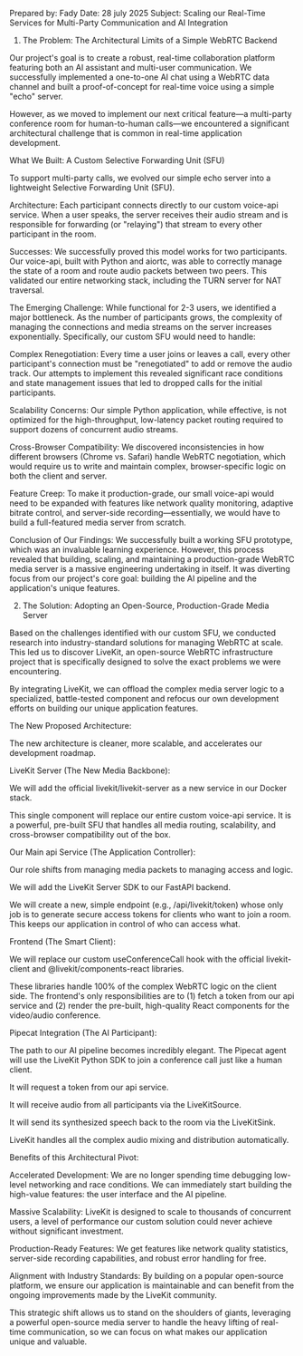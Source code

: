 Prepared by: Fady 
Date: 28 july 2025
Subject: Scaling our Real-Time Services for Multi-Party Communication and AI Integration

1. The Problem: The Architectural Limits of a Simple WebRTC Backend

Our project's goal is to create a robust, real-time collaboration platform featuring both an AI assistant and multi-user communication. We successfully implemented a one-to-one AI chat using a WebRTC data channel and built a proof-of-concept for real-time voice using a simple "echo" server.

However, as we moved to implement our next critical feature—a multi-party conference room for human-to-human calls—we encountered a significant architectural challenge that is common in real-time application development.

What We Built: A Custom Selective Forwarding Unit (SFU)

To support multi-party calls, we evolved our simple echo server into a lightweight Selective Forwarding Unit (SFU).

Architecture: Each participant connects directly to our custom voice-api service. When a user speaks, the server receives their audio stream and is responsible for forwarding (or "relaying") that stream to every other participant in the room.

Successes: We successfully proved this model works for two participants. Our voice-api, built with Python and aiortc, was able to correctly manage the state of a room and route audio packets between two peers. This validated our entire networking stack, including the TURN server for NAT traversal.

The Emerging Challenge: While functional for 2-3 users, we identified a major bottleneck. As the number of participants grows, the complexity of managing the connections and media streams on the server increases exponentially. Specifically, our custom SFU would need to handle:

Complex Renegotiation: Every time a user joins or leaves a call, every other participant's connection must be "renegotiated" to add or remove the audio track. Our attempts to implement this revealed significant race conditions and state management issues that led to dropped calls for the initial participants.

Scalability Concerns: Our simple Python application, while effective, is not optimized for the high-throughput, low-latency packet routing required to support dozens of concurrent audio streams.

Cross-Browser Compatibility: We discovered inconsistencies in how different browsers (Chrome vs. Safari) handle WebRTC negotiation, which would require us to write and maintain complex, browser-specific logic on both the client and server.

Feature Creep: To make it production-grade, our small voice-api would need to be expanded with features like network quality monitoring, adaptive bitrate control, and server-side recording—essentially, we would have to build a full-featured media server from scratch.

Conclusion of Our Findings: We successfully built a working SFU prototype, which was an invaluable learning experience. However, this process revealed that building, scaling, and maintaining a production-grade WebRTC media server is a massive engineering undertaking in itself. It was diverting focus from our project's core goal: building the AI pipeline and the application's unique features.

2. The Solution: Adopting an Open-Source, Production-Grade Media Server

Based on the challenges identified with our custom SFU, we conducted research into industry-standard solutions for managing WebRTC at scale. This led us to discover LiveKit, an open-source WebRTC infrastructure project that is specifically designed to solve the exact problems we were encountering.

By integrating LiveKit, we can offload the complex media server logic to a specialized, battle-tested component and refocus our own development efforts on building our unique application features.

The New Proposed Architecture:

The new architecture is cleaner, more scalable, and accelerates our development roadmap.

LiveKit Server (The New Media Backbone):

We will add the official livekit/livekit-server as a new service in our Docker stack.

This single component will replace our entire custom voice-api service. It is a powerful, pre-built SFU that handles all media routing, scalability, and cross-browser compatibility out of the box.

Our Main api Service (The Application Controller):

Our role shifts from managing media packets to managing access and logic.

We will add the LiveKit Server SDK to our FastAPI backend.

We will create a new, simple endpoint (e.g., /api/livekit/token) whose only job is to generate secure access tokens for clients who want to join a room. This keeps our application in control of who can access what.

Frontend (The Smart Client):

We will replace our custom useConferenceCall hook with the official livekit-client and @livekit/components-react libraries.

These libraries handle 100% of the complex WebRTC logic on the client side. The frontend's only responsibilities are to (1) fetch a token from our api service and (2) render the pre-built, high-quality React components for the video/audio conference.

Pipecat Integration (The AI Participant):

The path to our AI pipeline becomes incredibly elegant. The Pipecat agent will use the LiveKit Python SDK to join a conference call just like a human client.

It will request a token from our api service.

It will receive audio from all participants via the LiveKitSource.

It will send its synthesized speech back to the room via the LiveKitSink.

LiveKit handles all the complex audio mixing and distribution automatically.

Benefits of this Architectural Pivot:

Accelerated Development: We are no longer spending time debugging low-level networking and race conditions. We can immediately start building the high-value features: the user interface and the AI pipeline.

Massive Scalability: LiveKit is designed to scale to thousands of concurrent users, a level of performance our custom solution could never achieve without significant investment.

Production-Ready Features: We get features like network quality statistics, server-side recording capabilities, and robust error handling for free.

Alignment with Industry Standards: By building on a popular open-source platform, we ensure our application is maintainable and can benefit from the ongoing improvements made by the LiveKit community.

This strategic shift allows us to stand on the shoulders of giants, leveraging a powerful open-source media server to handle the heavy lifting of real-time communication, so we can focus on what makes our application unique and valuable.